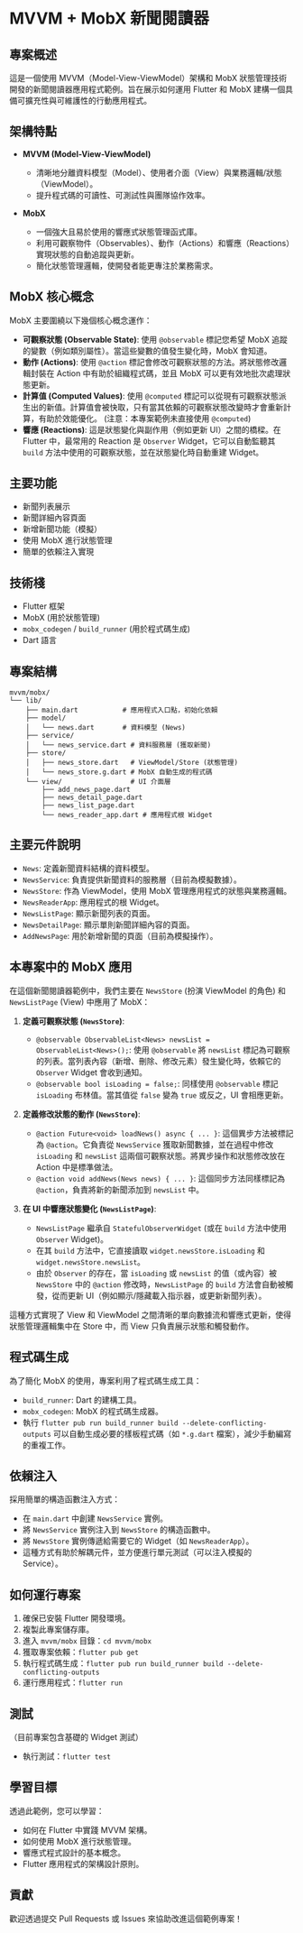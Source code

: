 # MVVM + MobX 新聞閱讀器

## 專案概述
這是一個使用 MVVM（Model-View-ViewModel）架構和 MobX 狀態管理技術開發的新聞閱讀器應用程式範例。旨在展示如何運用 Flutter 和 MobX 建構一個具備可擴充性與可維護性的行動應用程式。

## 架構特點
- **MVVM (Model-View-ViewModel)**
  - 清晰地分離資料模型（Model）、使用者介面（View）與業務邏輯/狀態（ViewModel）。
  - 提升程式碼的可讀性、可測試性與團隊協作效率。

- **MobX**
  - 一個強大且易於使用的響應式狀態管理函式庫。
  - 利用可觀察物件（Observables）、動作（Actions）和響應（Reactions）實現狀態的自動追蹤與更新。
  - 簡化狀態管理邏輯，使開發者能更專注於業務需求。

## MobX 核心概念

MobX 主要圍繞以下幾個核心概念運作：

- **可觀察狀態 (Observable State)**: 使用 `@observable` 標記您希望 MobX 追蹤的變數（例如類別屬性）。當這些變數的值發生變化時，MobX 會知道。
- **動作 (Actions)**: 使用 `@action` 標記會修改可觀察狀態的方法。將狀態修改邏輯封裝在 Action 中有助於組織程式碼，並且 MobX 可以更有效地批次處理狀態更新。
- **計算值 (Computed Values)**: 使用 `@computed` 標記可以從現有可觀察狀態派生出的新值。計算值會被快取，只有當其依賴的可觀察狀態改變時才會重新計算，有助於效能優化。 (注意：本專案範例未直接使用 `@computed`)
- **響應 (Reactions)**: 這是狀態變化與副作用（例如更新 UI）之間的橋樑。在 Flutter 中，最常用的 Reaction 是 `Observer` Widget，它可以自動監聽其 `build` 方法中使用的可觀察狀態，並在狀態變化時自動重建 Widget。

## 主要功能
- 新聞列表展示
- 新聞詳細內容頁面
- 新增新聞功能（模擬）
- 使用 MobX 進行狀態管理
- 簡單的依賴注入實現

## 技術棧
- Flutter 框架
- MobX (用於狀態管理)
- `mobx_codegen` / `build_runner` (用於程式碼生成)
- Dart 語言

## 專案結構
```
mvvm/mobx/
└── lib/
    ├── main.dart           # 應用程式入口點，初始化依賴
    ├── model/
    │   └── news.dart       # 資料模型 (News)
    ├── service/
    │   └── news_service.dart # 資料服務層 (獲取新聞)
    ├── store/
    │   ├── news_store.dart   # ViewModel/Store (狀態管理)
    │   └── news_store.g.dart # MobX 自動生成的程式碼
    └── view/                 # UI 介面層
        ├── add_news_page.dart
        ├── news_detail_page.dart
        ├── news_list_page.dart
        └── news_reader_app.dart # 應用程式根 Widget
```

## 主要元件說明
- `News`: 定義新聞資料結構的資料模型。
- `NewsService`: 負責提供新聞資料的服務層（目前為模擬數據）。
- `NewsStore`: 作為 ViewModel，使用 MobX 管理應用程式的狀態與業務邏輯。
- `NewsReaderApp`: 應用程式的根 Widget。
- `NewsListPage`: 顯示新聞列表的頁面。
- `NewsDetailPage`: 顯示單則新聞詳細內容的頁面。
- `AddNewsPage`: 用於新增新聞的頁面（目前為模擬操作）。

## 本專案中的 MobX 應用

在這個新聞閱讀器範例中，我們主要在 `NewsStore` (扮演 ViewModel 的角色) 和 `NewsListPage` (View) 中應用了 MobX：

1.  **定義可觀察狀態 (`NewsStore`)**:
    *   `@observable ObservableList<News> newsList = ObservableList<News>();`: 使用 `@observable` 將 `newsList` 標記為可觀察的列表。當列表內容（新增、刪除、修改元素）發生變化時，依賴它的 `Observer` Widget 會收到通知。
    *   `@observable bool isLoading = false;`: 同樣使用 `@observable` 標記 `isLoading` 布林值。當其值從 `false` 變為 `true` 或反之，UI 會相應更新。

2.  **定義修改狀態的動作 (`NewsStore`)**:
    *   `@action Future<void> loadNews() async { ... }`: 這個異步方法被標記為 `@action`。它負責從 `NewsService` 獲取新聞數據，並在過程中修改 `isLoading` 和 `newsList` 這兩個可觀察狀態。將異步操作和狀態修改放在 Action 中是標準做法。
    *   `@action void addNews(News news) { ... }`: 這個同步方法同樣標記為 `@action`，負責將新的新聞添加到 `newsList` 中。

3.  **在 UI 中響應狀態變化 (`NewsListPage`)**:
    *   `NewsListPage` 繼承自 `StatefulObserverWidget` (或在 `build` 方法中使用 `Observer` Widget)。
    *   在其 `build` 方法中，它直接讀取 `widget.newsStore.isLoading` 和 `widget.newsStore.newsList`。
    *   由於 `Observer` 的存在，當 `isLoading` 或 `newsList` 的值（或內容）被 `NewsStore` 中的 `@action` 修改時，`NewsListPage` 的 `build` 方法會自動被觸發，從而更新 UI（例如顯示/隱藏載入指示器，或更新新聞列表）。

這種方式實現了 View 和 ViewModel 之間清晰的單向數據流和響應式更新，使得狀態管理邏輯集中在 Store 中，而 View 只負責展示狀態和觸發動作。

## 程式碼生成
為了簡化 MobX 的使用，專案利用了程式碼生成工具：
- `build_runner`: Dart 的建構工具。
- `mobx_codegen`: MobX 的程式碼生成器。
- 執行 `flutter pub run build_runner build --delete-conflicting-outputs` 可以自動生成必要的樣板程式碼（如 `*.g.dart` 檔案），減少手動編寫的重複工作。

## 依賴注入
採用簡單的構造函數注入方式：
- 在 `main.dart` 中創建 `NewsService` 實例。
- 將 `NewsService` 實例注入到 `NewsStore` 的構造函數中。
- 將 `NewsStore` 實例傳遞給需要它的 Widget（如 `NewsReaderApp`）。
- 這種方式有助於解耦元件，並方便進行單元測試（可以注入模擬的 Service）。

## 如何運行專案
1.  確保已安裝 Flutter 開發環境。
2.  複製此專案儲存庫。
3.  進入 `mvvm/mobx` 目錄：`cd mvvm/mobx`
4.  獲取專案依賴：`flutter pub get`
5.  執行程式碼生成：`flutter pub run build_runner build --delete-conflicting-outputs`
6.  運行應用程式：`flutter run`

## 測試
（目前專案包含基礎的 Widget 測試）
- 執行測試：`flutter test`

## 學習目標
透過此範例，您可以學習：
- 如何在 Flutter 中實踐 MVVM 架構。
- 如何使用 MobX 進行狀態管理。
- 響應式程式設計的基本概念。
- Flutter 應用程式的架構設計原則。

## 貢獻
歡迎透過提交 Pull Requests 或 Issues 來協助改進這個範例專案！
